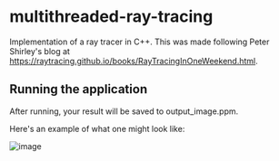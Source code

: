 # multithreaded-ray-tracing
Implementation of a ray tracer in C++. This was made following Peter Shirley's blog at https://raytracing.github.io/books/RayTracingInOneWeekend.html.

## Running the application

After running, your result will be saved to output_image.ppm. 

Here's an example of what one  might look like: 

![image](./image.ppm)
